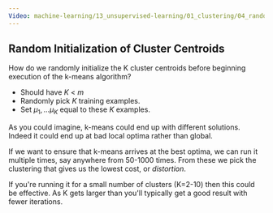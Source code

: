 ```yaml
---
Video: machine-learning/13_unsupervised-learning/01_clustering/04_random-initialization.mp4
---
```


## Random Initialization of Cluster Centroids

How do we randomly initialize the K cluster centroids before beginning execution of the k-means algorithm?

* Should have $K$ < $m$
* Randomly pick $K$ training examples.
* Set $\mu_1,…\mu_K$ equal to these $K$ examples.

As you could imagine, k-means could end up with different solutions.  Indeed it could end up at bad local optima rather than global.

If we want to ensure that k-means arrives at the best optima, we can run it multiple times, say anywhere from 50-1000 times. From these we pick the clustering that gives us the lowest cost, or _distortion_.  

If you're running it for a small number of clusters (K=2-10) then this could be effective.  As K gets larger than you'll typically get a good result with fewer iterations.
